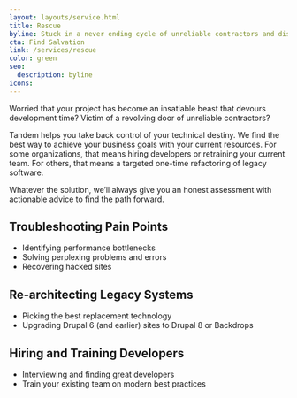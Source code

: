 ```yaml
---
layout: layouts/service.html
title: Rescue
byline: Stuck in a never ending cycle of unreliable contractors and disappointing results? We architect a sustainable development strategy.
cta: Find Salvation
link: /services/rescue
color: green
seo:
  description: byline
icons:
---
```


Worried that your project has become an insatiable beast that devours development time? Victim of a revolving door of unreliable contractors?

Tandem helps you take back control of your technical destiny. We find the best way to achieve your business goals with your current resources. For some organizations, that means hiring developers or retraining your current team. For others, that means a targeted one-time refactoring of legacy software.

Whatever the solution, we’ll always give you an honest assessment with actionable advice to find the path forward.

<div class="row">
  <div class="col-sm-6">
    <h2>Troubleshooting Pain Points</h2>
    <ul>
      <li>Identifying performance bottlenecks</li>
      <li>Solving perplexing problems and errors</li>
      <li>Recovering hacked sites</li>
    </ul>
  </div>
  <div class="col-sm-6">
    <h2>Re-architecting Legacy Systems</h2>
    <ul>
      <li>Picking the best replacement technology</li>
      <li>Upgrading Drupal 6 (and earlier) sites to Drupal 8 or Backdrops</li>
    </ul>
  </div>
</div>
<div class="row">
  <div class="col-sm-6">
    <h2>Hiring and Training Developers</h2>
    <ul>
      <li>Interviewing and finding great developers</li>
      <li>Train your existing team on modern best practices</li>
    </ul>
  </div>
</div>
